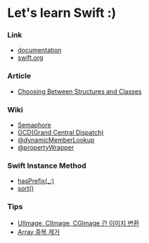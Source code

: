 # Let's learn Swift :)

### Link
- <a href="https://developer.apple.com/documentation/swift">documentation</a>
- <a href="https://www.swift.org">swift.org</a>

### Article
- <a href="https://github.com/kyeoeol/swift-learning/wiki/Choosing-Between-Structures-and-Classes">Choosing Between Structures and Classes</a>

### Wiki
- <a href="https://github.com/kyeoeol/swift-learning/wiki/Semaphore">Semaphore</a>
- <a href="https://github.com/kyeoeol/swift-learning/wiki/GCD(Grand-Central-Dispatch)">GCD(Grand Central Dispatch)</a>
- <a href="https://github.com/kyeoeol/swift-learning/wiki/@dynamicMemberLookup">@dynamicMemberLookup</a>
- <a href="https://github.com/kyeoeol/swift-learning/wiki/@propertyWrapper">@propertyWrapper</a>

### Swift Instance Method
- <a href="https://github.com/kyeoeol/swift-learning/wiki/hasPrefix(_:)">hasPrefix(_:)</a>
- <a href="https://github.com/kyeoeol/swift-learning/wiki/sort()">sort()</a>

### Tips
- <a href="https://github.com/kyeoeol/swift-learning/wiki/UIImage,-CIImage,-CGImage-간-이미지-변환">UIImage, CIImage, CGImage 간 이미지 변환</a>
- <a href="https://github.com/kyeoeol/swift-learning/wiki/Array-중복-제거">Array 중복 제거</a>
